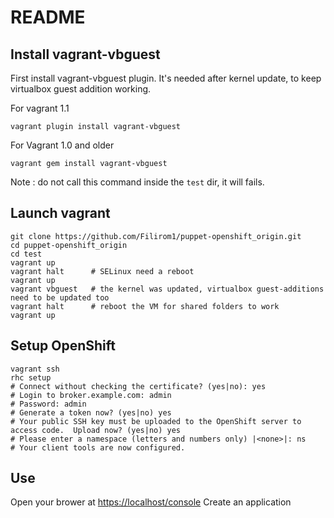 # README

## Install vagrant-vbguest

First install vagrant-vbguest plugin. It's needed after kernel update, to keep virtualbox guest addition working.

For vagrant 1.1

    vagrant plugin install vagrant-vbguest

For Vagrant 1.0 and older	
	
	vagrant gem install vagrant-vbguest

Note : do not call this command inside the `test` dir, it will fails. 


## Launch vagrant

	git clone https://github.com/Filirom1/puppet-openshift_origin.git
	cd puppet-openshift_origin
	cd test
	vagrant up
	vagrant halt      # SELinux need a reboot
	vagrant up
	vagrant vbguest   # the kernel was updated, virtualbox guest-additions need to be updated too
	vagrant halt      # reboot the VM for shared folders to work
	vagrant up


## Setup OpenShift

    vagrant ssh
	rhc setup
	# Connect without checking the certificate? (yes|no): yes
    # Login to broker.example.com: admin
	# Password: admin
	# Generate a token now? (yes|no) yes
	# Your public SSH key must be uploaded to the OpenShift server to access code.  Upload now? (yes|no) yes
	# Please enter a namespace (letters and numbers only) |<none>|: ns
    # Your client tools are now configured.
	
## Use

Open your brower at <https://localhost/console>
Create an application
